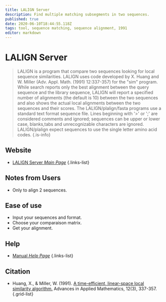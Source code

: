 ```yaml
---
title: LALIGN Server
description: Find multiple matching subsegments in two sequences.
published: true
date: 2020-06-10T18:44:55.118Z
tags: tool, sequence matching, sequence alignment, 1991
editor: markdown
---
```


# LALIGN Server

> LALIGN is a program that compare two sequences looking for local sequence similarities. LALIGN uses code developed by X. Huang and W. Miller (Adv. Appl. Math. (1991) 12:337-357) for the "sim" program. While search reports only the best alignment between the query sequence and the library sequence, LALIGN will report a specified number of alignments (the default is 10) between the two sequences and also shows the actual local alignments between the two sequences and their scores.
&NewLine;
The LALIGN/plalign/fasta programs use a standard text format sequence file. Lines beginning with '>' or ';' are considered comments and ignored; sequences can be upper or lower case, blanks,tabs and unrecognizable characters are ignored. LALIGN/plalign expect sequences to use the single letter amino acid codes.
{.is-info}

## Website

- [LALIGN Server *Main Page*](https://embnet.vital-it.ch/software/LALIGN_form.html)
{.links-list}

## Notes from Users
- Only to align 2 sequences.

## Ease of use
- Input your sequences and format.
- Choose your comparaison matrix.
- Get your alignment.

## Help
- [Manual *Help Page*](https://embnet.vital-it.ch/software/LALIGN.man.html)
{.links-list}

## Citation

- Huang, X., & Miller, W. (1991). [A time-efficient, linear-space local similarity algorithm.](https://publisher-connector.core.ac.uk/resourcesync/data/elsevier/pdf/117/aHR0cDovL2FwaS5lbHNldmllci5jb20vY29udGVudC9hcnRpY2xlL3BpaS8wMTk2ODg1ODkxOTAwMTdk.pdf) Advances in Applied Mathematics, 12(3), 337-357.
{.grid-list}